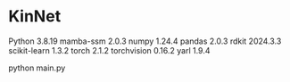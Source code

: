 # KinNet

Python 3.8.19
mamba-ssm 2.0.3
numpy 1.24.4
pandas 2.0.3
rdkit 2024.3.3
scikit-learn 1.3.2
torch 2.1.2
torchvision 0.16.2
yarl 1.9.4

python main.py
